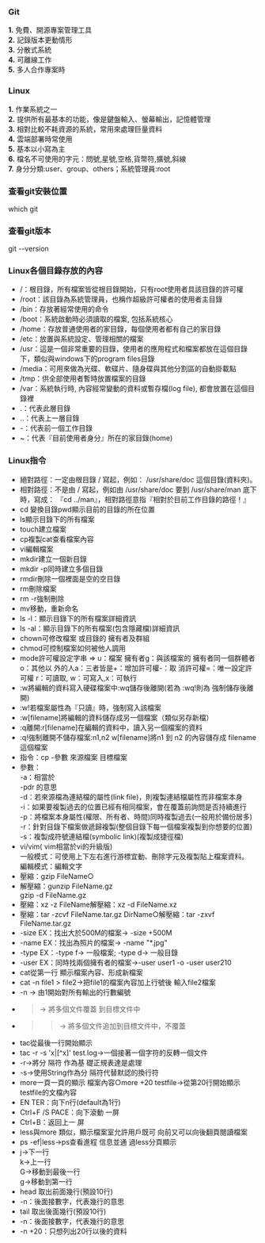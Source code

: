 ### Git
**1.** 免費、開源專案管理工具<br /> **2.** 記錄版本更動情形 <br />**3.** 分散式系統<br /> **4.** 可離線工作<br /> **5.** 多人合作專案時
### Linux
 **1.** 作業系統之一 <br />
 **2.** 提供所有最基本的功能，像是鍵盤輸入、螢幕輸出，記憶體管理 <br />
 **3.** 相對比較不耗資源的系統，常用來處理巨量資料 <br />
 **4.** 雲端部署時常使用 <br />
 **5.** 基本以小寫為主 <br />
 **6.** 檔名不可使用的字元：問號,星號,空格,貨幣符,擴號,斜線<br />
 **7.** 身分分類:user、group、others；系統管理員:root<br />
### 查看git安裝位置
which git
### 查看git版本
git --version
### Linux各個目錄存放的內容
- /：根目錄，所有檔案皆從根目錄開始，只有root使用者具該目錄的許可權
- /root：該目錄為系統管理員，也稱作超級許可權者的使用者主目錄
- /bin：存放著經常使用的命令
- /boot：系統啟動時必須讀取的檔案, 包括系統核心
- /home：存放普通使用者的家目錄，每個使用者都有自己的家目錄
- /etc：放置與系統設定、管理相關的檔案
- /usr：這是一個非常重要的目錄，使用者的應用程式和檔案都放在這個目錄下，類似與windows下的program files目錄
- /media：可用來做為光碟、軟碟片、隨身碟與其他分割區的自動掛載點
- /tmp：供全部使用者暫時放置檔案的目錄
- /var：系統執行時, 內容經常變動的資料或暫存檔(log file), 都會放置在這個目錄裡
- .：代表此層目錄
- ..：代表上一層目錄
- -：代表前一個工作目錄
- ~：代表『目前使用者身分』所在的家目錄(home)
### Linux指令
- 絕對路徑：一定由根目錄 / 寫起，例如： /usr/share/doc 這個目錄(資料夾)。
- 相對路徑：不是由 / 寫起，例如由 /usr/share/doc 要到 /usr/share/man 底下時，寫成： 『cd ../man』，相對路徑意指『相對於目前工作目錄的路徑！』
- cd 變換目錄pwd顯示目前的目錄的所在位置
- ls顯示目錄下的所有檔案
- touch建立檔案
- cp複製cat查看檔案內容
- vi編輯檔案
- mkdir建立一個新目錄
- mkdir -p同時建立多個目錄
- rmdir刪除一個裡面是空的空目錄
- rm刪除檔案
- rm -r強制刪除
- mv移動，重新命名
- ls -l：顯示目錄下的所有檔案詳細資訊
- ls -al：顯示目錄下的所有檔案(包含隱藏檔)詳細資訊
- chown可修改檔案 或目錄的  擁有者及群組
- chmod可控制檔案如何被他人調用
- mode許可權設定字串 => u：檔案  擁有者g：與該檔案的 擁有者同一個群體者o：其他以  外的人a：三者皆是+：增加許可權-：取 消許可權=：唯一設定許可權 r：可讀取, w：可寫入,x：可執行
- :w將編輯的資料寫入硬碟檔案中:wq儲存後離開(若為 :wq!則為 強制儲存後離開) 
- :w!若檔案屬性為『只讀』時，強制寫入該檔案 
- :w[filename]將編輯的資料儲存成另一個檔案（類似另存新檔）
- :q離開:r[filename]在編輯的資料中，讀入另一個檔案的資料 
- :q!強制離開不儲存檔案:n1,n2 w[filename]將n1 到 n2 的內容儲存成 filename 這個檔案
- 指令：cp  -參數 來源檔案 目標檔案
- 參數：<br />-a：相當於<br />-pdr 的意思<br />-d：若來源檔為連結檔的屬性(link file)，則複製連結檔屬性而非檔案本身<br />-i：如果要複製過去的位置已經有相同檔案，會在覆蓋前詢問是否持續進行<br />-p：將檔案本身屬性(權限、所有者、時間)同時複製過去(一般用於備份居多)<br />-r：針對目錄下檔案做遞歸複製(整個目錄下每一個檔案複製到你想要的位置)<br />-s：複製成符號連結檔(symbolic link)(複製成捷徑檔)
- vi/vim( vim相當於vi的升級版)<br />一般模式：可使用上下左右進行游標宜動、刪除字元及複製貼上檔案資料。<br />編輯模式：編輯文字
- 壓縮：gzip FileName○
- 解壓縮：gunzip FileName.gz <br />gzip -d FileName.gz
- 壓縮：xz -z FileName解壓縮：xz -d FileName.xz
- 壓縮：tar -zcvf FileName.tar.gz DirName○解壓縮：tar -zxvf FileName.tar.gz
- -size EX：找出大於500M的檔案→ -size +500M
- -name EX：找出為照片的檔案→ -name "*.jpg"
- -type EX：-type f→ 一般檔案;  -type d→ 一般目錄
- -user EX：同時找兩個擁有者的檔案→-user user1 -o -user user210
- cat從第一行 顯示檔案內容、形成新檔案
- cat -n file1 > file2→把file1的檔案內容加上行號後  輸入file2檔案
- -n  → 由1開始對所有輸出的行數編號
-  > → 將多個文件覆蓋  到目標文件中
-  >> → 將多個文件追加到目標文件中，不覆蓋
- tac從最後一行開始顯示
- tac -r -s 'x\|[^x]' test.log→一個接著一個字符的反轉一個文件
- -r→將分 隔符  作為基  礎正規表達是處理
- -s→使用String作為分 隔符代替默認的換行符
- more一頁一頁的顯示  檔案內容○more +20 testfile→從第20行開始顯示testfile的文檔內容
- EN TER：向下n行(default為1行)
- Ctrl+F   /S PACE：向下滾動  一屏
- Ctrl+B：返回上一 屏
- less與more 類似，顯示檔案室允許用戶既可 向前又可以向後翻頁閱讀檔案
- ps -ef|less→ps查看進程 信息並通 過less分頁顯示
- j→下一行<br />k→上一行<br />G→移動到最後一行<br />g→移動到第一行
- head 取出前面幾行(預設10行)
- -n：後面接數字，代表幾行的意思
- tail 取出後面幾行(預設10行)
- -n：後面接數字，代表幾行的意思
- -n +20：只想列出20行以後的資料











